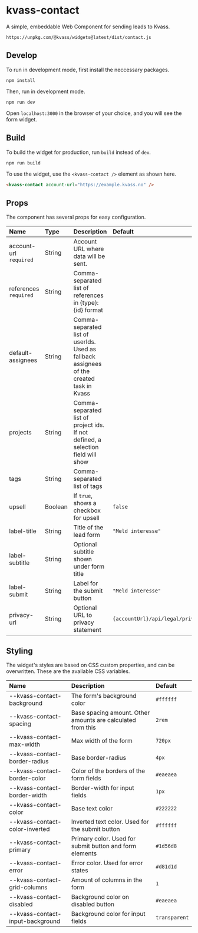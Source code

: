 # kvass-contact

A simple, embeddable Web Component for sending leads to Kvass.

`https://unpkg.com/@kvass/widgets@latest/dist/contact.js`

## Develop

To run in development mode, first install the neccessary packages.

```
npm install
```

Then, run in development mode.

```
npm run dev
```

Open `localhost:3000` in the browser of your choice, and you will see the form widget.

## Build

To build the widget for production, run `build` instead of `dev`.

```
npm run build
```

To use the widget, use the `<kvass-contact />` element as shown here.

```html
<kvass-contact account-url="https://example.kvass.no" />
```

## Props

The component has several props for easy configuration.

| Name                   | Type    | Description                                                                              | Default                                 |
| :--------------------- | :------ | :--------------------------------------------------------------------------------------- | :-------------------------------------- |
| account-url `required` | String  | Account URL where data will be sent.                                                     |                                         |
| references `required`  | String  | Comma-separated list of references in {type}:{id} format                                 |                                         |
| default-assignees      | String  | Comma-separated list of userIds. Used as fallback assignees of the created task in Kvass |                                         |
| projects               | String  | Comma-separated list of project ids. If not defined, a selection field will show         |                                         |
| tags                   | String  | Comma-separated list of tags                                                             |                                         |
| upsell                 | Boolean | If `true`, shows a checkbox for upsell                                                   | `false`                                 |
| label-title            | String  | Title of the lead form                                                                   | `"Meld interesse"`                      |
| label-subtitle         | String  | Optional subtitle shown under form title                                                 |                                         |
| label-submit           | String  | Label for the submit button                                                              | `"Meld interesse"`                      |
| privacy-url            | String  | Optional URL to privacy statement                                                        | `{accountUrl}/api/legal/privacy/tenant` |

## Styling

The widget's styles are based on CSS custom properties, and can be overwritten.
These are the available CSS variables.

| Name                             | Description                                                 | Default       |
| :------------------------------- | :---------------------------------------------------------- | :------------ |
| --kvass-contact-background       | The form's background color                                 | `#ffffff`     |
| --kvass-contact-spacing          | Base spacing amount. Other amounts are calculated from this | `2rem`        |
| --kvass-contact-max-width        | Max width of the form                                       | `720px`       |
| --kvass-contact-border-radius    | Base border-radius                                          | `4px`         |
| --kvass-contact-border-color     | Color of the borders of the form fields                     | `#eaeaea`     |
| --kvass-contact-border-width     | Border-width for input fields                               | `1px`         |
| --kvass-contact-color            | Base text color                                             | `#222222`     |
| --kvass-contact-color-inverted   | Inverted text color. Used for the submit button             | `#ffffff`     |
| --kvass-contact-primary          | Primary color. Used for submit button and form elements     | `#1d56d8`     |
| --kvass-contact-error            | Error color. Used for error states                          | `#d81d1d`     |
| --kvass-contact-grid-columns     | Amount of columns in the form                               | `1`           |
| --kvass-contact-disabled         | Background color on disabled button                         | `#eaeaea`     |
| --kvass-contact-input-background | Background color for input fields                           | `transparent` |
